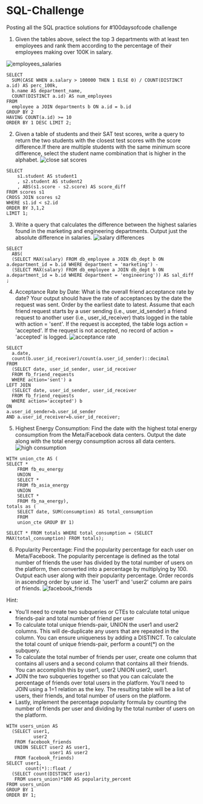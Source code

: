 # SQL-Challenge
Posting all the SQL practice solutions for #100daysofcode challenge

1. Given the tables above, select the top 3 departments with at least ten employees and rank them according to the percentage of their employees making over 100K in salary.

![employees_salaries](https://user-images.githubusercontent.com/7839090/149487374-2029285a-a8ad-434e-b663-57d566e0d948.PNG)

```
SELECT
  SUM(CASE WHEN a.salary > 100000 THEN 1 ELSE 0) / COUNT(DISTINCT a.id) AS perc_100k,
  b.name AS department_name,
  COUNT(DISTINCT a.id) AS num_employees
FROM 
  employee a JOIN departments b ON a.id = b.id 
GROUP BY 2
HAVING COUNT(a.id) >= 10 
ORDER BY 1 DESC LIMIT 2;
```

2. Given a table of students and their SAT test scores, write a query to return the two students with the closest test scores with the score difference.If there are multiple students with the same minimum score difference, select the student name combination that is higher in the alphabet. 
![close sat scores](https://user-images.githubusercontent.com/7839090/149487846-9eced7c8-339c-41f8-8f58-a482b0f2abe0.PNG)

```
SELECT 
    s1.student AS student1
    , s2.student AS student2
    , ABS(s1.score - s2.score) AS score_diff
FROM scores s1
CROSS JOIN scores s2
WHERE s1.id < s2.id
ORDER BY 3,1,2
LIMIT 1;
```

3. Write a query that calculates the difference between the highest salaries found in the marketing and engineering departments. Output just the absolute difference in salaries.
![salary differences](https://user-images.githubusercontent.com/7839090/149487881-65eaf664-9fe6-456b-987a-951dbd2ee572.PNG)

```
SELECT
  ABS(
  (SELECT MAX(salary) FROM db_employee a JOIN db_dept b ON a.department_id = b.id WHERE department = 'marketing') - 
  (SELECT MAX(salary) FROM db_employee a JOIN db_dept b ON a.department_id = b.id WHERE department = 'engineering')) AS sal_diff ;
```

4. Acceptance Rate by Date:
What is the overall friend acceptance rate by date? Your output should have the rate of acceptances by the date the request was sent. Order by the earliest date to latest.
Assume that each friend request starts by a user sending (i.e., user_id_sender) a friend request to another user (i.e., user_id_receiver) thats logged in the table with action = 'sent'. If the request is accepted, the table logs action = 'accepted'. If the request is not accepted, no record of action = 'accepted' is logged.
![acceptance rate](https://user-images.githubusercontent.com/7839090/149487905-51cbf177-ddcf-4855-bb42-490b14171484.PNG)


```
SELECT 
  a.date, 
  count(b.user_id_receiver)/count(a.user_id_sender)::decimal
FROM
  (SELECT date, user_id_sender, user_id_receiver
  FROM fb_friend_requests
  WHERE action='sent') a
LEFT JOIN
  (SELECT date, user_id_sender, user_id_receiver
  FROM fb_friend_requests
  WHERE action='accepted') b
ON 
a.user_id_sender=b.user_id_sender 
AND a.user_id_receiver=b.user_id_receiver;
```

5. Highest Energy Consumption: 
Find the date with the highest total energy consumption from the Meta/Facebook data centers. Output the date along with the total energy consumption across all data centers.
![high consumption](https://user-images.githubusercontent.com/7839090/149487944-7a0e8bfc-58fd-49ea-a226-72c3e4c7aff2.PNG)

```
WITH union_cte AS (
SELECT *
    FROM fb_eu_energy
    UNION
    SELECT *
    FROM fb_asia_energy
    UNION
    SELECT *
    FROM fb_na_energy), 
totals as (
	SELECT date, SUM(consumption) AS total_consumption 
	FROM 
	union_cte GROUP BY 1)

SELECT * FROM totals WHERE total_consumption = (SELECT MAX(total_consumption) FROM totals);
```

6. Popularity Percentage: 
Find the popularity percentage for each user on Meta/Facebook. The popularity percentage is defined as the total number of friends the user has divided by the total number of users on the platform, then converted into a percentage by multiplying by 100.
Output each user along with their popularity percentage. Order records in ascending order by user id.
The 'user1' and 'user2' column are pairs of friends.
![facebook_friends](https://user-images.githubusercontent.com/7839090/149488122-80ea96b7-0a6e-4d86-ae41-190f96848695.PNG)

Hint:

- You’ll need to create two subqueries or CTEs to calculate total unique friends-pair and total number of friend per user
- To calculate total unique friends-pair, UNION the user1 and user2 columns. This will de-duplicate any users that are repeated in the column. You can ensure uniqueness by adding a DISTINCT. To calculate the total count of unique friends-pair, perform a count(*) on the subquery.
- To calculate the total number of friends per user, create one column that contains all users and a second column that contains all their friends. You can accomplish this by user1, user2 UNION user2, user1.
- JOIN the two subqueries together so that you can calculate the percentage of friends over total users in the platform. You’ll need to JOIN using a 1=1 relation as the key. The resulting table will be a list of users, their friends, and total number of users on the platform.
- Lastly, implement the percentage popularity formula by counting the number of friends per user and dividing by the total number of users on the platform.

```
WITH users_union AS
  (SELECT user1,
          user2
   FROM facebook_friends
   UNION SELECT user2 AS user1,
                user1 AS user2
   FROM facebook_friends)
SELECT user1,
       count(*)::float /
  (SELECT count(DISTINCT user1)
   FROM users_union)*100 AS popularity_percent
FROM users_union
GROUP BY 1
ORDER BY 1;
```




